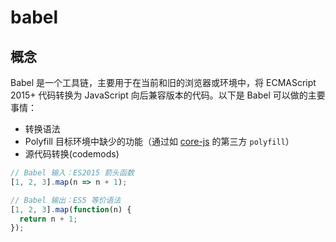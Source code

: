 # babel

## 概念

Babel 是一个工具链，主要用于在当前和旧的浏览器或环境中，将 ECMAScript 2015+ 代码转换为 JavaScript 向后兼容版本的代码。以下是 Babel 可以做的主要事情：

- 转换语法
- Polyfill 目标环境中缺少的功能（通过如 [core-js](https://github.com/zloirock/core-js) 的第三方 `polyfill`）
- 源代码转换(codemods)

```js
// Babel 输入：ES2015 箭头函数
[1, 2, 3].map(n => n + 1);

// Babel 输出：ES5 等价语法
[1, 2, 3].map(function(n) {
  return n + 1;
});
```






